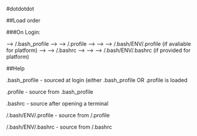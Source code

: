 #dotdotdot

##Load order

###On Login:

--> /.bash_profile
-->    --> /.profile
-->    -->    --> /.bash/ENV/.profile (if avaliable for platform)
-->    --> /.bashrc
-->    -->    --> /.bash/ENV/.bashrc  (if provided for platform)

##Help

.bash_profile - sourced at login (either .bash_profile OR .profile is loaded

.profile - source from .bash_profile

.bashrc - source after opening a terminal

/.bash/ENV/.profile - source from /.profile

/.bash/ENV/.bashrc - source from /.bashrc
